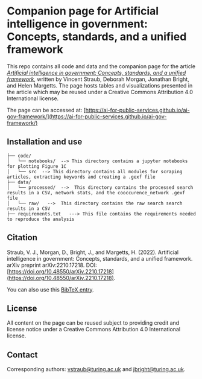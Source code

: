 #  Companion page for Artificial intelligence in government: Concepts, standards, and a unified framework 
This repo contains all code and data and the companion page for the article [_Artificial intelligence in government: Concepts, standards, and a unified framework_](https://arxiv.org/abs/2210.17218), written by Vincent Straub, Deborah Morgan, Jonathan Bright, and Helen Margetts. The page hosts tables and visualizations presented in the article which may be reused under a Creative Commons Attribution 4.0 International license.

The page can be accessed at: [https://ai-for-public-services.github.io/ai-gov-framework/](https://ai-for-public-services.github.io/ai-gov-framework/)

## Installation and use

```
├── code/
│   └── notebooks/  --> This directory contains a jupyter notebooks for plotting Figure 1C
│   └── src  --> This directory contains all modules for scraping articles, extracting keywords and creating a .gexf file
├── data/ 
│   └── processed/  -->  This directory contains the processed search results in a CSV, network stats, and the cooccurence_network .gexf file
│   └── raw/   -->  This directory contains the raw search search results in a CSV
├── requirements.txt   ---> This file contains the requirements needed to reproduce the analysis
```

## Citation
Straub, V. J., Morgan, D., Bright, J., and Margetts, H. (2022). Artificial intelligence in government: Concepts, standards, and a unified framework. arXiv preprint arXiv:2210.17218. DOI: [https://doi.org/10.48550/arXiv.2210.17218](https://doi.org/10.48550/arXiv.2210.17218). 

You can also use this [BibTeX entry](https://github.com/vincejstraub/ai-gov-framework/blob/main/CITATION.bib).

## License
All content on the page can be reused subject to providing credit and license notice under a Creative Commons Attribution 4.0 International license.

## Contact
Corresponding authors: [vstraub@turing.ac.uk](mailto:vstraub@turing.ac.uk) and [jbright@turing.ac.uk](mailto:jbright@turing.ac.uk).
